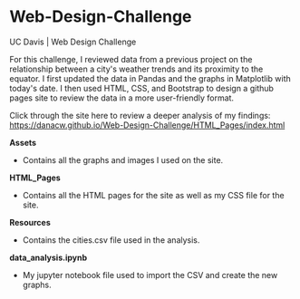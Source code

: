 # Web-Design-Challenge
UC Davis | Web Design Challenge

For this challenge, I reviewed data from a previous project on the relationship between a city's weather trends and its proximity to the equator. I first updated the data in Pandas and the graphs in Matplotlib with today's date. I then used HTML, CSS, and Bootstrap to design a github pages site to review the data in a more user-friendly format. 

Click through the site here to review a deeper analysis of my findings: https://danacw.github.io/Web-Design-Challenge/HTML_Pages/index.html 

**Assets**
- Contains all the graphs and images I used on the site.

**HTML_Pages**
- Contains all the HTML pages for the site as well as my CSS file for the site. 

**Resources**
- Contains the cities.csv file used in the analysis.

**data_analysis.ipynb**
- My jupyter notebook file used to import the CSV and create the new graphs. 
